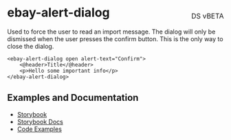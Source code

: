 <h1 style='display: flex; justify-content: space-between; align-items: center;'>
    <span>
        ebay-alert-dialog
    </span>
    <span style='font-weight: normal; font-size: medium; margin-bottom: -15px;'>
        DS vBETA
    </span>
</h1>

Used to force the user to read an import message. The dialog will only be dismissed when the user presses the confirm button. This is the only way to close the dialog.

```marko
<ebay-alert-dialog open alert-text="Confirm">
    <@header>Title</@header>
    <p>Hello some important info</p>
</ebay-alert-dialog>
```

## Examples and Documentation

-   [Storybook](https://ebay.github.io/ebayui-core/?path=/story/dialogs-ebay-alert-dialog)
-   [Storybook Docs](https://ebay.github.io/ebayui-core/?path=/docs/dialogs-ebay-alert-dialog)
-   [Code Examples](https://github.com/eBay/ebayui-core/tree/master/src/components/ebay-alert-dialog/examples)
